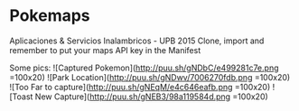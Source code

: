 Pokemaps
=================
Aplicaciones & Servicios Inalambricos - UPB 2015
Clone, import and remember to put your maps API key in the Manifest

Some pics:
![Captured Pokemon](http://puu.sh/gNDbC/e499281c7e.png =100x20)
![Park Location](http://puu.sh/gNDwv/7006270fdb.png =100x20)
![Too Far to capture](http://puu.sh/gNEqM/e4c646eafb.png =100x20)
![Toast New Capture](http://puu.sh/gNEB3/98a119584d.png =100x20)